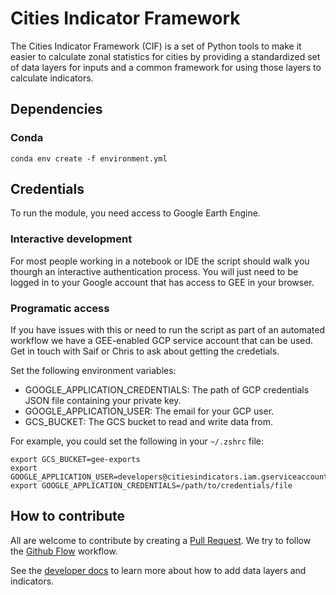# Cities Indicator Framework

The Cities Indicator Framework (CIF) is a set of Python tools to make it easier to calculate zonal statistics for cities by providing a standardized set of data layers for inputs and a common framework for using those layers to calculate indicators.

## Dependencies
### Conda
`conda env create -f environment.yml`

## Credentials
To run the module, you need access to Google Earth Engine.

### Interactive development
For most people working in a notebook or IDE the script should walk you thourgh an interactive authentication process. You will just need to be logged in to your Google account that has access to GEE in your browser.

### Programatic access
If you have issues with this or need to run the script as part of an automated workflow we have a GEE-enabled GCP service account that can be used. Get in touch with Saif or Chris to ask about getting the credetials.

Set the following environment variables:
- GOOGLE_APPLICATION_CREDENTIALS: The path of GCP credentials JSON file containing your private key.
- GOOGLE_APPLICATION_USER: The email for your GCP user.
- GCS_BUCKET: The GCS bucket to read and write data from. 

For example, you could set the following in your `~/.zshrc` file:

```
export GCS_BUCKET=gee-exports
export GOOGLE_APPLICATION_USER=developers@citiesindicators.iam.gserviceaccount.com
export GOOGLE_APPLICATION_CREDENTIALS=/path/to/credentials/file
```

## How to contribute

All are welcome to contribute by creating a [Pull Request](https://docs.github.com/en/pull-requests/collaborating-with-pull-requests/proposing-changes-to-your-work-with-pull-requests/about-pull-requests). We try to follow the [Github Flow](https://docs.github.com/en/get-started/quickstart/github-flow) workflow.

See the [developer docs](docs/developer.md) to learn more about how to add data layers and indicators.

